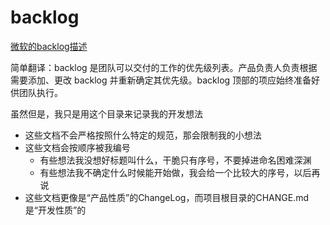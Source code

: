 # backlog
[微软的backlog描述](抄来的描述)

简单翻译：backlog 是团队可以交付的工作的优先级列表。产品负责人负责根据需要添加、更改 backlog 并重新确定其优先级。backlog 顶部的项应始终准备好供团队执行。

虽然但是，我只是用这个目录来记录我的开发想法

- 这些文档不会严格按照什么特定的规范，那会限制我的小想法
- 这些文档会按顺序被我编号
  - 有些想法我没想好标题叫什么，干脆只有序号，不要掉进命名困难深渊
  - 有些想法我不确定什么时候能开始做，我会给一个比较大的序号，以后再说
- 这些文档更像是“产品性质”的ChangeLog，而项目根目录的CHANGE.md是“开发性质”的